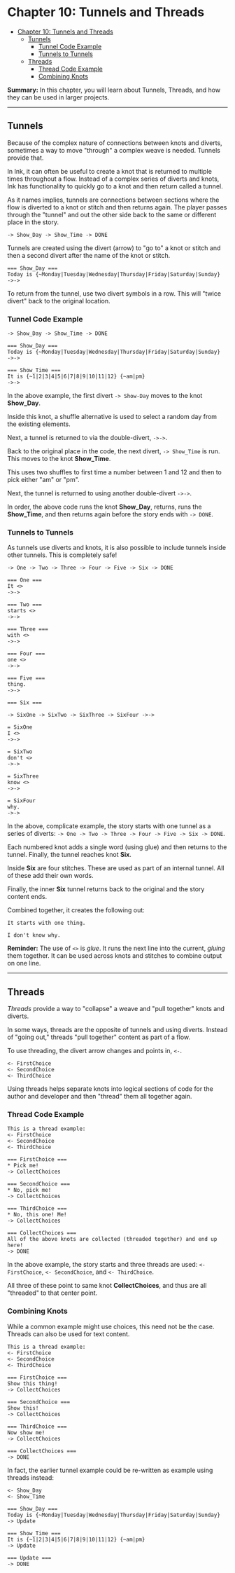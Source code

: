 # Chapter 10: Tunnels and Threads

- [Chapter 10: Tunnels and Threads](#chapter-10-tunnels-and-threads)
  - [Tunnels](#tunnels)
    - [Tunnel Code Example](#tunnel-code-example)
    - [Tunnels to Tunnels](#tunnels-to-tunnels)
  - [Threads](#threads)
    - [Thread Code Example](#thread-code-example)
    - [Combining Knots](#combining-knots)

**Summary:** In this chapter, you will learn about Tunnels, Threads, and how they can be used in larger projects.

---

## Tunnels

Because of the complex nature of connections between knots and diverts, sometimes a way to move "through" a complex weave is needed. Tunnels provide that.

In Ink, it can often be useful to create a knot that is returned to multiple times throughout a flow. Instead of a complex series of diverts and knots, Ink has functionality to quickly go to a knot and then return called a tunnel.

As it names implies, tunnels are connections between sections where the flow is diverted to a knot or stitch and then returns again. The player passes through the "tunnel" and out the other side back to the same or different place in the story.

```ink
-> Show_Day -> Show_Time -> DONE
```

Tunnels are created using the divert (arrow) to "go to" a knot or stitch and then a second divert after the name of the knot or stitch.

```ink
=== Show_Day ===
Today is {~Monday|Tuesday|Wednesday|Thursday|Friday|Saturday|Sunday}
->->
```

To return from the tunnel, use two divert symbols in a row. This will "twice divert" back to the original location.

### Tunnel Code Example

```ink
-> Show_Day -> Show_Time -> DONE

=== Show_Day ===
Today is {~Monday|Tuesday|Wednesday|Thursday|Friday|Saturday|Sunday}
->->

=== Show_Time ===
It is {~1|2|3|4|5|6|7|8|9|10|11|12} {~am|pm}
->->
```

In the above example, the first divert `-> Show-Day` moves to the knot **Show_Day**.

Inside this knot, a shuffle alternative is used to select a random day from the existing elements.

Next, a tunnel is returned to via the double-divert, `->->`.

Back to the original place in the code, the next divert, `-> Show_Time` is run. This moves to the knot **Show_Time**.

This uses two shuffles to first time a number between 1 and 12 and then to pick either "am" or "pm".

Next, the tunnel is returned to using another double-divert `->->`.

In order, the above code runs the knot **Show_Day**, returns, runs the **Show_Time**, and then returns again before the story ends with `-> DONE`.

### Tunnels to Tunnels

As tunnels use diverts and knots, it is also possible to include tunnels inside other tunnels. This is completely safe!

```ink
-> One -> Two -> Three -> Four -> Five -> Six -> DONE

=== One ===
It <>
->->

=== Two ===
starts <>
->->

=== Three ===
with <>
->->

=== Four ===
one <>
->->

=== Five ===
thing.
->->

=== Six ===

-> SixOne -> SixTwo -> SixThree -> SixFour ->->

= SixOne
I <>
->->

= SixTwo
don't <>
->->

= SixThree
know <>
->->

= SixFour
why.
->->
```

In the above, complicate example, the story starts with one tunnel as a series of diverts: `-> One -> Two -> Three -> Four -> Five -> Six -> DONE`.

Each numbered knot adds a single word (using glue) and then returns to the tunnel. Finally, the tunnel reaches knot **Six**.

Inside **Six** are four stitches. These are used as part of an internal tunnel. All of these add their own words.

Finally, the inner **Six** tunnel returns back to the original and the story content ends.

Combined together, it creates the following out:

```ink
It starts with one thing.

I don't know why.
```

**Reminder:** The use of `<>` is *glue*. It runs the next line into the current, *gluing* them together. It can be used across knots and stitches to combine output on one line.

---

## Threads

*Threads* provide a way to "collapse" a weave and "pull together" knots and diverts.

In some ways, threads are the opposite of tunnels and using diverts. Instead of "going out," threads "pull together" content as part of a flow.

To use threading, the divert arrow changes and points in, `<-`.

```ink
<- FirstChoice
<- SecondChoice
<- ThirdChoice
```

Using threads helps separate knots into logical sections of code for the author and developer and then "thread" them all together again.

### Thread Code Example

```ink
This is a thread example:
<- FirstChoice
<- SecondChoice
<- ThirdChoice

=== FirstChoice ===
* Pick me!
-> CollectChoices

=== SecondChoice ===
* No, pick me!
-> CollectChoices

=== ThirdChoice ===
* No, this one! Me!
-> CollectChoices

=== CollectChoices ===
All of the above knots are collected (threaded together) and end up here!
-> DONE
```

In the above example, the story starts and three threads are used: `<- FirstChoice`, `<- SecondChoice`, and `<- ThirdChoice`.

All three of these point to same knot **CollectChoices**, and thus are all "threaded" to that center point.

### Combining Knots

While a common example might use choices, this need not be the case. Threads can also be used for text content.

```ink
This is a thread example:
<- FirstChoice
<- SecondChoice
<- ThirdChoice

=== FirstChoice ===
Show this thing!
-> CollectChoices

=== SecondChoice ===
Show this!
-> CollectChoices

=== ThirdChoice ===
Now show me!
-> CollectChoices

=== CollectChoices ===
-> DONE
```

In fact, the earlier tunnel example could be re-written as example using threads instead:

```ink
<- Show_Day
<- Show_Time

=== Show_Day ===
Today is {~Monday|Tuesday|Wednesday|Thursday|Friday|Saturday|Sunday}
-> Update

=== Show_Time ===
It is {~1|2|3|4|5|6|7|8|9|10|11|12} {~am|pm}
-> Update

=== Update ===
-> DONE
```
